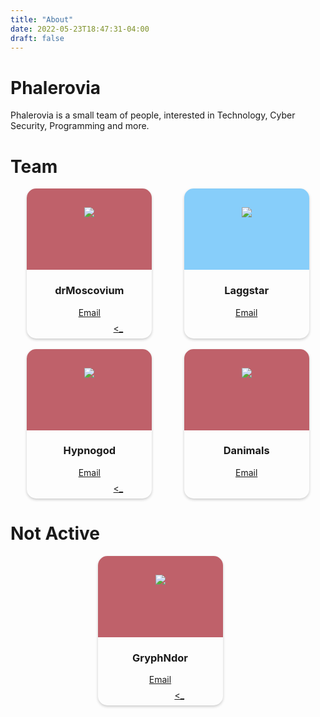 ```yaml
---
title: "About"
date: 2022-05-23T18:47:31-04:00
draft: false
---
```


# Phalerovia

Phalerovia is a small team of people, interested in Technology, Cyber Security, Programming and more.

# Team 

<style>

.card{
	width: 200px; /* ⬅ Size - Small (width: 200px), Medium (width: 225px), Large (width: 250px) */
	overflow: hidden;
	border-radius: 15px;
	box-shadow: 0 2px 4px rgba(0,0,0,0.2);
	text-align: center;
	-webkit-transition: .1s ease-in-out;
	transition: .1s ease-in-out;
}

	.card:first-of-type{
		margin-right: 25px;
	}

	.card:hover{
		margin-top: -10px;
		box-shadow: 0 4px 8px rgba(0,0,0,0.2);
	}

.card-banner{
	height: 100px;
	width: 100%;
	padding-top: 30px;
	background-size: cover;
	background-position: center;
}

	.card:first-of-type .banner{
		background-image: url("https://pbs.twimg.com/profile_banners/1026096500902903809/1556969620/1500x500");
	}

.avatar{
	height: 100px;
	width: 100px;
	margin: auto;
	background-size: cover;
	background-position: center;
	border-radius: 100%;
}

	.card:nth-child(1) .avatar{
		background-image: url("https://pbs.twimg.com/profile_images/1152340777382612992/A8GyrnBu_400x400.jpg");
	}



.card-ul{
  margin:.5rem 0 !important;
  padding:0px !important;
  display: flex;
  justify-content:space-evenly;
}

</style>

<div style="display:flex;justify-content:space-evenly">
<div class="card">
   <div class="card-banner" style="background-color:#bf616a">
      <div class="avatar"><img src="https://drmoscovium.net/avatar.png"/></div>
   </div>
	<h3>drMoscovium</h3>
   <a href="mailto:admin@drmoscovium.net">Email</a>
	<ul class="card-ul">
      <a href="https://www.github.com/Super-Yojan" target="_blank"><i class="fa-brands fa-github"></i></a>
	   <a href="https://www.linkedin.com/in/yojan-gautam-37b057214/" target="_blank"><i class="fa-brands fa-linkedin"></i></a>
	   <a href="https://www.drmoscovium.net" target="_blank"><_</a>
	</ul>
</div>

<div class="card">
   <div class="card-banner" style="background-color:#87cefa">
      <div class="avatar"><img src="https://avatars.githubusercontent.com/u/71733474"/></div>
   </div>
	<h3>Laggstar</h3>
   <a href="mailto:laggstar@drmoscovium.net">Email</a>
	<ul class="card-ul">
      <a href="https://www.github.com/Laggstar1" target="_blank"><i class="fa-brands fa-github"></i></a>
	</ul>
</div>
</div>

<br>
<div style="display:flex;justify-content:space-evenly">
<div class="card">
   <div class="card-banner" style="background-color:#bf616a">
      <div class="avatar"><img src="https://images-ext-2.discordapp.net/external/KSkXDBvIXsxfKpzFvjvYR2cYrz9LDTDzQqjrz2vYhxc/https/raw.githubusercontent.com/s-sanskar/CODING-CHALLENGES/main/21_Mandelbrot_Set/Images/download%2520%287%29.png"/></div>
   </div>
	<h3>Hypnogod</h3>
   <a href="mailto:sans@drmoscovium.net">Email</a>
	<ul class="card-ul">
      <a href="https://www.github.com/s-sanskar" target="_blank"><i class="fa-brands fa-github"></i></a>
      <a href="https://www.linkedin.com/in/sanskar-pokharel/" target="_blank"><i class="fa-brands fa-linkedin"></i></a>
      <a href="https://sansportfoliopg.web.app" target="_blank"><_</a>
	</ul>
</div>

<div class="card">
   <div class="card-banner" style="background-color:#bf616a">
      <div class="avatar"><img src="https://media.discordapp.net/attachments/978463799298375682/978487524748062720/unknown.png"/></div>
   </div>
	<h3>Danimals</h3>
   <a href="mailto:djagga@drmoscovium.net">Email</a>
	<ul class="card-ul">
      <a href="https://www.github.com/djjagga" target="_blank"><i class="fa-brands fa-github"></i></a>
      <a href="https://www.linkedin.com/in/daniel-jagga/" target="_blank"><i class="fa-brands fa-linkedin"></i></a>
	</ul>
</div>
</div>


# Not Active
<div style="display:flex;justify-content:space-evenly">
<div class="card">
   <div class="card-banner" style="background-color:#bf616a">
      <div class="avatar"><img src="https://avatars.githubusercontent.com/u/55202082"/></div>
   </div>
	<h3>GryphNdor</h3>
   <a href="mailto:gryphndor@drmoscovium.net">Email</a>
	<ul class="card-ul">
      <a href="https://www.github.com/GryphNdor" target="_blank"><i class="fa-brands fa-github"></i></a>
      <a href="https://gryphndor.github.io/" target="_blank"><_</a>
	</ul>
</div>
</div>
